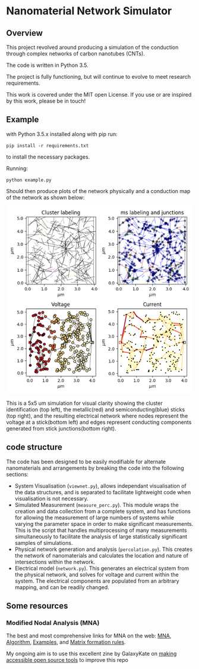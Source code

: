 # Nanomaterial Network Simulator
## Overview
This project revolved around producing a simulation of the conduction through complex networks of carbon nanotubes (CNTs).

The code is written in Python 3.5.

The project is fully functioning, but will continue to evolve to meet research requirements.

This work is covered under the MIT open License. If you use or are inspired by this work, please be in touch!

## Example
with Python 3.5.x installed along with pip run:

    pip install -r requirements.txt

to install the necessary packages.

Running:

    python example.py

Should then produce plots of the network physically and a conduction map of the network as shown below:

![Netviewer ouptput](example_netview.png)

This is a  5x5 um simulation for visual clarity showing the cluster identification (top left), the metallic(red) and semiconducting(blue) sticks (top right), and the resulting electrical network where nodes represent the voltage at a stick(bottom left) and edges represent conducting components generated from stick junctions(bottom right).


## code structure
The code has been designed to be easily modifiable for alternate nanomaterials and arrangements by breaking the code into the following sections:
- System Visualisation (`viewnet.py`), allows independant visualisation of the data structures, and is separated to facilitate lightweight code when visualisation is not necessary.
- Simulated Measurement (`measure_perc.py`). This module wraps the creation and data collection from a complete system, and has functions for allowing the measurement of large numbers of systems while varying the parameter space in order to make significant measurements. This is the script that handles multiprocessing of many measurements simultaneously to facilitate the analysis of large statistically significant samples of simulations.
- Physical network generation and analysis (`percolation.py`). This creates the network of nanomaterials and calculates the location and nature of intersections within the network.
- Electrical model (`network.py`). This generates an electrical system from the physical network, and solves for voltage and current within the system. The electrical components are populated from an arbitrary mapping, and can be readily changed.



## Some resources
### Modified Nodal Analysis (MNA)
The best and most comprehensive links for MNA on the web:
[MNA](https://www.swarthmore.edu/NatSci/echeeve1/Ref/mna/MNA2.html),
[Algorithm](https://www.swarthmore.edu/NatSci/echeeve1/Ref/mna/MNA3.html),
[Examples](https://www.swarthmore.edu/NatSci/echeeve1/Ref/mna/MNA4.html), and
[Matrix formation rules](https://www.swarthmore.edu/NatSci/echeeve1/Ref/mna/MNAMatrixRules.html).

My ongoing aim is to use this excellent zine by GalaxyKate on [making accessible open source tools](https://github.com/galaxykate/OSSTA-Zine/blob/master/osta-zine.md) to improve this repo
